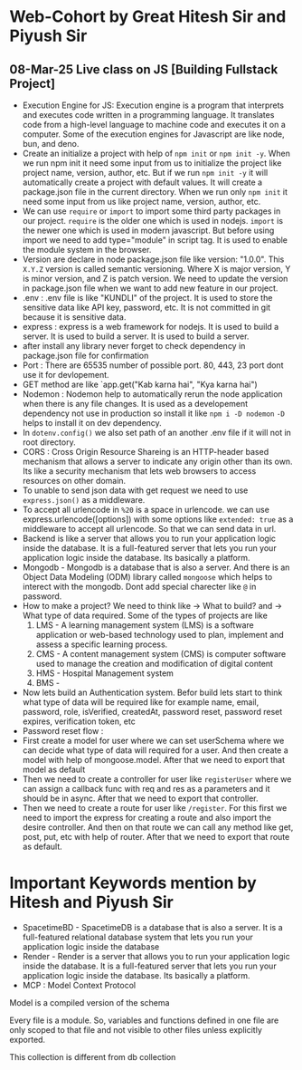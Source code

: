 # Web-Cohort by Great Hitesh Sir and Piyush Sir

## 08-Mar-25 Live class on JS [Building Fullstack Project]

- Execution Engine for JS: Execution engine is a program that interprets and executes code written in a programming language. It translates code from a high-level language to machine code and executes it on a computer. Some of the execution engines for Javascript are like node, bun, and deno.
- Create an initialize a project with help of `npm init` or `npm init -y`. When we run npm init it need some input from us to initialize the project like project name, version, author, etc. But if we run `npm init -y` it will automatically create a project with default values. It will create a package.json file in the current directory. When we run only `npm init` it need some input from us like project name, version, author, etc.
- We can use `require` or `import` to import some third party packages in our project. `require` is the older one which is used in nodejs. `import` is the newer one which is used in modern javascript. But before using import we need to add type="module" in script tag. It is used to enable the module system in the browser.
- Version are declare in node package.json file like version: "1.0.0". This `X.Y.Z` version is called semantic versioning. Where X is major version, Y is minor version, and Z is patch version. We need to update the version in package.json file when we want to add new feature in our project.
- .env : .env file is like "KUNDLI" of the project. It is used to store the sensitive data like API key, password, etc. It is not committed in git because it is sensitive data.
- express : express is a web framework for nodejs. It is used to build a server. It is used to build a server. It is used to build a server.
- after install any library never forget to check dependency in package.json file for confirmation
- Port : There are 65535 number of possible port. 80, 443, 23 port dont use it for devlopement.
- GET method are like `app.get("Kab karna hai", "Kya karna hai")
- Nodemon : Nodemon help to automatically rerun the node application when there is any file changes. It is used as a developement dependency not use in production so install it like `npm i -D nodemon` `-D` helps to install it on dev dependency.
- In `dotenv.config()` we also set path of an another .env file if it will not in root directory.
- CORS : Cross Origin Resource Shareing is an HTTP-header based mechanism that allows a server to indicate any origin other than its own. Its like a security mechanism that lets web browsers to access resources on other domain.
- To unable to send json data with get request we need to use `express.json()` as a middleware.
- To accept all urlencode in `%20` is a space in urlencode. we can use express.urlencode([options]) with some options like `extended: true` as a middleware to accept all urlencode. So that we can send data in url.
- Backend is like a server that allows you to run your application logic inside the database. It is a full-featured server that lets you run your application logic inside the database. Its basically a platform.
- Mongodb - Mongodb is a database that is also a server. And there is an Object Data Modeling (ODM) library called `mongoose` which helps to interect with the mongodb. Dont add special charecter like `@` in password.
- How to make a project? We need to think like -> What to build? and -> What type of data required. Some of the types of projects are like
  1. LMS - A learning management system (LMS) is a software application or web-based technology used to plan, implement and assess a specific learning process.
  2. CMS - A content management system (CMS) is computer software used to manage the creation and modification of digital content
  3. HMS - Hospital Management system
  4. BMS -
- Now lets build an Authentication system. Befor build lets start to think what type of data will be required like for example name, email, password, role, isVerified, createdAt, password reset, password reset expires, verification token, etc
- Password reset flow :
- First create a model for user where we can set userSchema where we can decide what type of data will required for a user. And then create a model with help of mongoose.model. After that we need to export that model as default
- Then we need to create a controller for user like `registerUser` where we can assign a callback func with req and res as a parameters and it should be in async. After that we need to export that controller.
- Then we need to create a route for user like `/register`. For this first we need to import the express for creating a route and also import the desire controller. And then on that route we can call any method like get, post, put, etc with help of router. After that we need to export that route as default.

# Important Keywords mention by Hitesh and Piyush Sir

- SpacetimeBD - SpacetimeDB is a database that is also a server. It is a full-featured relational database system that lets you run your application logic inside the database
- Render - Render is a server that allows you to run your application logic inside the database. It is a full-featured server that lets you run your application logic inside the database. Its basically a platform.
- MCP : Model Context Protocol

Model is a compiled version of the schema

Every file is a module. So, variables and functions defined in one file are only scoped to that file and not visible to other files unless explicitly exported.

This collection is different from db collection
